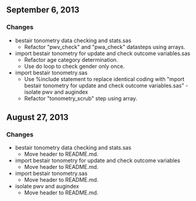 ## September 6, 2013

### Changes

  - bestair tonometry data checking and stats.sas
    - Refactor "pwv_check" and "pwa_check" datasteps using arrays.
  - import bestair tonometry for update and check outcome variables.sas
    - Refactor age category determination.
    - Use do loop to check gender only once.
  - import bestair tonometry.sas
    - Use %include statement to replace identical coding with "mport bestair tonometry for update and check outcome variables.sas"
  -isolate pwv and augindex
    - Refactor "tonometry_scrub" step using array.

## August 27, 2013

### Changes

  - bestair tonometry data checking and stats.sas
    - Move header to README.md.
  - import bestair tonometry for update and check outcome variables
    - Move header to README.md.
  - import bestair tonometry.sas
    - Move header to README.md.
  - isolate pwv and augindex
    - Move header to README.md.

